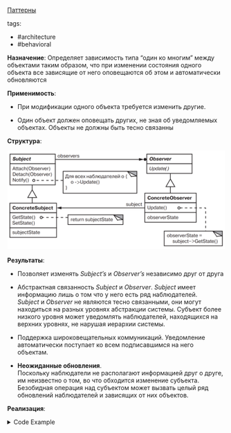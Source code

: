 [Паттерны](../../Patterns.md)

tags:

- #architecture
- #behavioral

**Назначение**: Определяет зависимость типа “один ко многим” между объектами таким образом, что при изменении состояния одного объекта все зависящие от него оповещаются об этом и автоматически обновляются

**Применимость**:

- При модификации одного объекта требуется изменить другие.

- Один объект должен оповещать других, не зная об уведомляемых объектах.
  Объекты не должны быть тесно связанны

**Структура**:

![Observer Structure](./Observer.png)

**Результаты**:

- Позволяет изменять _Subject’s_ и _Observer’s_ независимо друг от друга

- Абстрактная связанность _Subject_ и _Observer_. _Subject_ имеет информацию лишь о том что у него есть ряд наблюдателей.  
  _Subject_ и _Observer_ не являются тесно связанными, они могут находиться на разных уровнях абстракции системы. Субъект более низкого уровня может уведомлять наблюдателей, находящихся на верхних уровнях, не нарушая иерархии системы.

- Поддержка широковещательных коммуникаций. Уведомление автоматически поступает ко всем подписавшимся на него объектам.

- **Неожиданные обновления**.  
  Поскольку наблюдатели не располагают информацией друг о друге, им неизвестно о том, во что обходится изменение субъекта. Безобидная операция над субъектом может вызвать целый ряд обновлений наблюдателей и зависящих от них объектов.

**Реализация**:

<details>
    <summary>Code Example</summary>

```js
class AbstractObserver {
	update() {
		throw new Error('Observer.update is not implemented');
	}
}

class AbstractSubject {
	constructor() {
		this.observers = new Set();
	}
	attach(observer) {
		this.observers.add(observer);
	}
	detach(observer) {
		this.observers.delete(observer);
	}
	notify() {
		for (const observer of this.observers) {
			observer.update(this);
		}
	}
}

class ClockTimer extends AbstractSubject {
	constructor() {
		super();
		this.time = new Date(Date.now());
		this.interval = setInterval(() => {
			this.time = new Date(Date.now());
			this.tick();
		}, 1000);
	}

	getHours() {
		return this.time.getHours();
	}
	getMinutes() {
		return this.time.getMinutes();
	}
	getSeconds() {
		return this.time.getSeconds();
	}
	getTime() {
		return this.time.getTime();
	}

	destroy() {
		clearInterval(this.interval);
	}

	tick() {
		this.notify();
	}
}

class DigitalClock extends AbstractObserver {
	constructor(timer) {
		super();
		this.subject = timer;
		this.subject.attach(this);
	}
	destroy() {
		this.subject.detach(this);
	}

	update(changedSubject) {
		if (changedSubject === this.subject) {
			this.draw();
		}
	}

	draw() {
		console.log(
			'Digital:' +
				this.subject.getHours() +
				':' +
				this.subject.getMinutes() +
				':' +
				this.subject.getSeconds(),
		);
	}
}

class AnalogClock extends AbstractObserver {
	constructor(timer) {
		super();
		this.subject = timer;
		this.subject.attach(this);
	}
	destroy() {
		this.subject.detach(this);
	}

	update(changedSubject) {
		if (changedSubject === this.subject) {
			this.draw();
		}
	}

	draw() {
		console.log('Analogue: ', this.subject.getTime());
	}
}

const clockTimer = new ClockTimer();

const digitalClock = new DigitalClock(clockTimer);
const analogClock = new AnalogClock(clockTimer);

clockTimer.tick();
```

</details>
